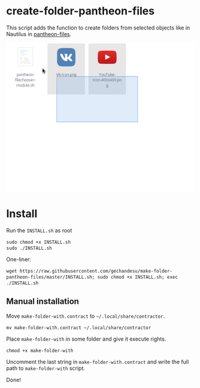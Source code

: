 # create-folder-pantheon-files

This script adds the function to create folders from selected objects like in Nautilus in [pantheon-files](https://github.com/elementary/files). 

![Preview](preview.gif) 

# Install

Run the `INSTALL.sh` as root

```
sudo chmod +x INSTALL.sh
sudo ./INSTALL.sh
```

One-liner:

```
wget https://raw.githubusercontent.com/gechandesu/make-folder-pantheon-files/master/INSTALL.sh; sudo chmod +x INSTALL.sh; exec ./INSTALL.sh
```

## Manual installation

Move `make-folder-with.contract` to `~/.local/share/contractor`.

```
mv make-folder-with.contract ~/.local/share/contractor
```

Place `make-folder-with` in some folder and give it execute rights. 

```
chmod +x make-folder-with
```

Uncomment the last string in `make-folder-with.contract` and write the full path to `make-folder-with` script.

Done! 
